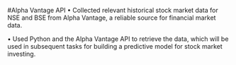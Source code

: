 #Alpha Vantage API
• Collected relevant historical stock market data for NSE and BSE from Alpha Vantage, a reliable source for financial market data.

• Used Python and the Alpha Vantage API to retrieve the data, which will be used in subsequent tasks for building a predictive model for stock market investing.
